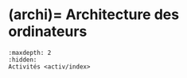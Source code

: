 (archi)=
Architecture des ordinateurs
===========================

```{toctree}
:maxdepth: 2
:hidden:
Activités <activ/index>
```